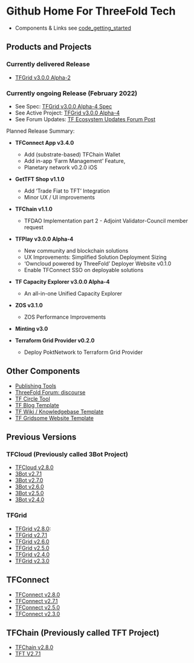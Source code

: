 # Github Home For ThreeFold Tech

- Components & Links see [code_getting_started](code_getting_started.md)

## Products and Projects

### Currently delivered Release

- [TFGrid v3.0.0 Alpha-2](https://library.threefold.me/info/manual/#/cloud/manual__releasenotes3)

### Currently ongoing Release (February 2022)

- See Spec: [TFGrid v3.0.0 Alpha-4 Spec](https://github.com/threefoldtech/home/blob/master/wiki/v3specs/v3_alpha4.md)
- See Active Project: [TFGrid v3.0.0 Alpha-4](https://github.com/threefoldtech/home/projects/5)
- See Forum Updates: [TF Ecosystem Updates Forum Post](https://forum.threefold.io/t/threefold-product-updates-february-2022/2061)

Planned Release Summary:

  - **TFConnect App v3.4.0**
    - Add (substrate-based) TFChain Wallet
    - Add in-app ‘Farm Management’ Feature, 
    - Planetary network v0.2.0 iOS
    
  - **GetTFT Shop v1.1.0** 
    - Add ‘Trade Fiat to TFT’ Integration
    - Minor UX / UI improvements
    
  - **TFChain v1.1.0**
    - TFDAO Implementation part 2 - Adjoint Validator-Council member request
    
  - **TFPlay v3.0.0 Alpha-4**
    - New community and blockchain solutions
    - UX Improvements: Simplified Solution Deployment Sizing
    - ‘Owncloud powered by ThreeFold’ Deployer Website v0.1.0
    - Enable TFConnect SSO on deployable solutions

  - **TF Capacity Explorer v3.0.0 Alpha-4**
    - An all-in-one Unified Capacity Explorer
    
  - **ZOS v3.1.0** 
    - ZOS Performance Improvements
    
  - **Minting v3.0**
  
  - **Terraform Grid Provider v0.2.0**
    - Deploy PoktNetwork to Terraform Grid Provider

## Other Components
  
- [Publishing Tools](https://github.com/threebotserver/publishingtools)
- [ThreeFold Forum: discourse](https://github.com/threefoldtech/threefold-forums)
- [TF Circle Tool](https://github.com/threefoldtech/circles_reporting_tool)
- [TF Blog Template](https://github.com/threefoldfoundation/blog_example)
- [TF Wiki / Knowledgebase Template](https://github.com/threefoldfoundation/wiki_example)
- [TF Gridsome Website Template](https://github.com/threefoldfoundation/www_examplesite)

## Previous Versions

### TFCloud (Previously called 3Bot Project)
- [TFCloud v2.8.0](products/tfcloud2.8.md)
- [3Bot v2.7.1](products/3bot2.7.1.md) 
- [3Bot v2.7.0](products/3bot2.7.md) 
- [3Bot v2.6.0](products/3bot2.6.md) 
- [3Bot v2.5.0](products/3bot2.5.md)
- [3Bot v2.4.0](products/3bot2.4.md)

### TFGrid
- [TFGrid v2.8.0](products/tfgrid2.8.md):
- [TFGrid v2.7.1](products/tfgrid2.7.1.md) 
- [TFGrid v2.6.0](products/tfgrid2.6.md) 
- [TFGrid v2.5.0](products/tfgrid2.5.md) 
- [TFGrid v2.4.0](products/tfgrid2.4.md)
- [TFGrid v2.3.0](products/tfgrid2.3.md)


## TFConnect
- [TFConnect v2.8.0](products/threefoldconnect2.8.md)
- [TFConnect v2.7.1](products/threefoldconnect2.7.1.md) 
- [TFConnect v2.5.0](products/threefoldconnect2.5.md) 
- [TFConnect v2.3.0](products/threefoldconnect2.3.md) 

## TFChain (Previously called TFT Project)
- [TFChain v2.8.0](products/tfchain2.8.md)
- [TFT V2.7.1](products/tft2.7.1.md)
